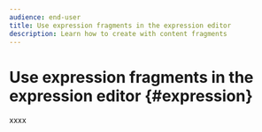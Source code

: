 ```yaml
---
audience: end-user
title: Use expression fragments in the expression editor
description: Learn how to create with content fragments
---
```

# Use expression fragments in the expression editor {#expression}

xxxx
